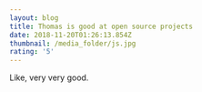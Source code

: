 ```yaml
---
layout: blog
title: Thomas is good at open source projects
date: 2018-11-20T01:26:13.854Z
thumbnail: /media_folder/js.jpg
rating: '5'
---
```

Like, very very good.
